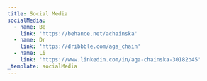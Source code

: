 ```yaml
---
title: Social Media
socialMedia:
  - name: Be
    link: 'https://behance.net/achainska'
  - name: Dr
    link: 'https://dribbble.com/aga_chain'
  - name: Li
    link: 'https://www.linkedin.com/in/aga-chainska-30182b45'
_template: socialMedia
---
```


